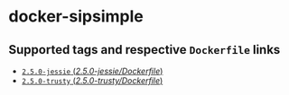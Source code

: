 # docker-sipsimple

## Supported tags and respective `Dockerfile` links

-	[`2.5.0-jessie` (*2.5.0-jessie/Dockerfile*)](https://github.com/fabito/docker-sipsimple/blob/2.5.0-jessie/Dockerfile)
-	[`2.5.0-trusty` (*2.5.0-trusty/Dockerfile*)](https://github.com/fabito/docker-sipsimple/blob/2.5.0-trusty/Dockerfile)